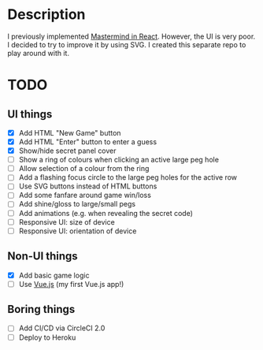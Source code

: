 # Description

I previously implemented [Mastermind in React](https://github.com/taylorjg/Mastermind).
However, the UI is very poor. I decided to try to improve it by using SVG.
I created this separate repo to play around with it.

# TODO

## UI things

* [x] Add HTML "New Game" button
* [x] Add HTML "Enter" button to enter a guess
* [x] Show/hide secret panel cover
* [ ] Show a ring of colours when clicking an active large peg hole
* [ ] Allow selection of a colour from the ring
* [ ] Add a flashing focus circle to the large peg holes for the active row
* [ ] Use SVG buttons instead of HTML buttons
* [ ] Add some fanfare around game win/loss
* [ ] Add shine/gloss to large/small pegs
* [ ] Add animations (e.g. when revealing the secret code)
* [ ] Responsive UI: size of device
* [ ] Responsive UI: orientation of device

## Non-UI things

* [x] Add basic game logic
* [ ] Use [Vue.js](https://vuejs.org/) (my first Vue.js app!)

## Boring things

* [ ] Add CI/CD via CircleCI 2.0
* [ ] Deploy to Heroku
